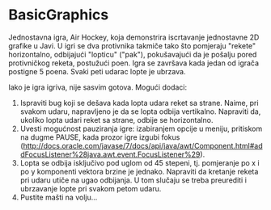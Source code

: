 BasicGraphics
=============

Jednostavna igra, Air Hockey, koja demonstrira iscrtavanje jednostavne 2D grafike u Javi. U igri se dva protivnika takmiče tako što pomjeraju "rekete" horizontalno, odbijajući "lopticu" ("pak"), pokušavajući da je pošalju pored protivničkog reketa, postužući poen. Igra se završava kada jedan od igrača postigne 5 poena. Svaki peti udarac lopte je ubrzava.

Iako je igra igriva, nije sasvim gotova. Mogući dodaci:

1. Ispraviti bug koji se dešava kada lopta udara reket sa strane. Naime, pri svakom udaru, napravljeno je da se lopta odbija vertikalno. Napraviti da, ukoliko lopta udari reket sa strane, odbije se horizontalno.
2. Uvesti mogućnost pauziranja igre: izabiranjem opcije u meniju, pritiskom na dugme PAUSE, kada prozor igre izgubi fokus (http://docs.oracle.com/javase/7/docs/api/java/awt/Component.html#addFocusListener%28java.awt.event.FocusListener%29).
3. Lopta se odbija isključivo pod uglom od 45 stepeni, tj. pomjeranje po x i po y komponenti vektora brzine je jednako. Napraviti da kretanje reketa pri udaru utiče na ugao odbijanja. U tom slučaju se treba preurediti i ubrzavanje lopte pri svakom petom udaru.
4. Pustite mašti na volju...
